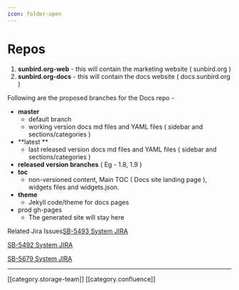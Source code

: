 ```yaml
---
icon: folder-open
---
```


# Repos

1. **sunbird.org-web** - this will contain the marketing website ( sunbird.org )
2. **sunbird.org-docs** - this will contain the docs website ( docs.sunbird.org )

Following are the proposed branches for the Docs repo -

* **master**
  * default branch
  * working version docs md files and YAML files ( sidebar and sections/categories )
* \*\*latest \*\*
  * last released version docs md files and YAML files ( sidebar and sections/categories )
* **released version branches** ( Eg -  1.8, 1.9 )
* **toc**
  * non-versioned content, Main TOC ( Docs site landing page ), widgets files and widgets.json.
* **theme**
  * Jekyll code/theme for docs pages
* prod gh-pages
  * The generated site will stay here

Related Jira Issues[SB-5493 System JIRA](https://browse/SB-5493)

[SB-5492 System JIRA](https://browse/SB-5492)

[SB-5679 System JIRA](https://browse/SB-5679)

***

\[\[category.storage-team]] \[\[category.confluence]]
